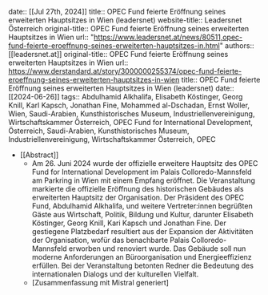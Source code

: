date:: [[Jul 27th, 2024]]
title:: OPEC Fund feierte Eröffnung seines erweiterten Hauptsitzes in Wien (leadersnet)
website-title:: Leadersnet Österreich
original-title:: OPEC Fund feierte Eröffnung seines erweiterten Hauptsitzes in Wien
url:: "https://www.leadersnet.at/news/80511,opec-fund-feierte-eroeffnung-seines-erweiterten-hauptsitzes-in.html"
authors:: [[leadersnet.at]]
original-title:: OPEC Fund feierte Eröffnung seines erweiterten Hauptsitzes in Wien
url:: https://www.derstandard.at/story/3000000255374/opec-fund-feierte-eroeffnung-seines-erweiterten-hauptsitzes-in-wien
title:: OPEC Fund feierte Eröffnung seines erweiterten Hauptsitzes in Wien (leadersnet)
date:: [[2024-06-26]]
tags:: Abdulhamid Alkhalifa, Elisabeth Köstinger, Georg Knill, Karl Kapsch, Jonathan Fine, Mohammed al-Dschadan, Ernst Woller, Wien, Saudi-Arabien, Kunsthistorisches Museum, Industriellenvereinigung, Wirtschaftskammer Österreich, OPEC Fund for International Development, Österreich, Saudi-Arabien, Kunsthistorisches Museum, Industriellenvereinigung, Wirtschaftskammer Österreich, OPEC

- [[Abstract]]
	- Am 26. Juni 2024 wurde der offizielle erweitere Hauptsitz des OPEC Fund for International Development im Palais Colloredo-Mannsfeld am Parkring in Wien mit einem Empfang eröffnet. Die Veranstaltung markierte die offizielle Eröffnung des historischen Gebäudes als erweiterten Hauptsitz der Organisation. Der Präsident des OPEC Fund, Abdulhamid Alkhalifa, und weitere Vertreter:innen begrüßten Gäste aus Wirtschaft, Politik, Bildung und Kultur, darunter Elisabeth Köstinger, Georg Knill, Kari Kapsch und Jonathan Fine. Der gestiegene Platzbedarf resultiert aus der Expansion der Aktivitäten der Organisation, wofür das benachbarte Palais Colloredo-Mannsfeld erworben und renoviert wurde. Das Gebäude soll nun moderne Anforderungen an Büroorganisation und Energieeffizienz erfüllen. Bei der Veranstaltung betonten Redner die Bedeutung des internationalen Dialogs und der kulturellen Vielfalt.
	- [Zusammenfassung mit Mistral generiert]